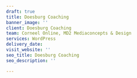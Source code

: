 ```yaml
---
draft: true
title: Doesburg Coaching
banner_image: ''
client: Doesburg Coaching
team: Corneel Online, MD2 Mediaconcepts & Design
services: WordPress
delivery_date: 
visit_website: ''
seo_title: Doesburg Coaching
seo_description: ''

---
```

